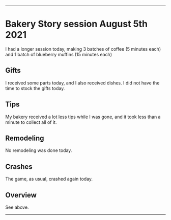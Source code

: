 
***

# Bakery Story session August 5th 2021

<!-- I had a normal session today that lasted less than 10 minutes. I was low on time again today, so I played differently yet again today, making chocolate chip cookies (5 minutes) instead of blueberry muffins (15 minutes) to save time and play more efficiently. I also made the usual batch of coffee. !-->

I had a longer session today, making 3 batches of coffee (5 minutes each) and 1 batch of blueberry muffins (15 minutes each)

## Gifts

I received some parts today, and I also received dishes. I did not have the time to stock the gifts today.

## Tips

My bakery received a lot less tips while I was gone, and it took less than a minute to collect all of it. <!-- I collected while I was cooking and brewing to save time. !-->

## Remodeling

No remodeling was done today.

## Crashes

<!-- The game stayed stable and didn't crash today. !-->

The game, as usual, crashed again today.

## Overview

See above.

***
